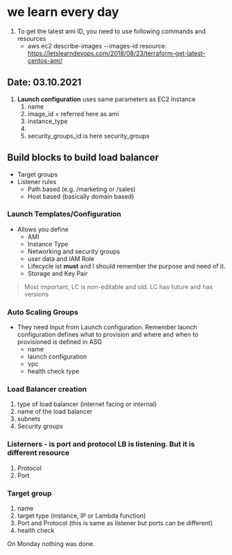 # we learn every day
1. To get the latest ami ID, you need to use following commands and resources
    - aws ec2 describe-images --images-id 
    resource: https://letslearndevops.com/2018/08/23/terraform-get-latest-centos-ami/

## Date: 03.10.2021

1. **Launch configuration** uses same parameters as EC2 Instance
   1. name
   2. image_id = referred here as ami
   3. instance_type
   4. 
   5. security_groups_id is here security_groups

## Build blocks to build load balancer

* Target groups
* Listener rules
    - Path based (e.g. /marketing or /sales)
    - Host based (basically domain based)

### Launch Templates/Configuration

* Allows you define
  * AMI
  * Instance Type
  * Networking and security groups
  * user data and IAM Role
  * Lifecycle ist **must** and I should remember the purpose and need of it.
  * Storage and Key Pair
> Most important, LC is non-editable and old. LC has future and has versions

### Auto Scaling Groups

* They need Input from Launch configuration. Remember launch configuration defines what to provision and where and when to provisioned is defined in ASG
  * name
  * launch configuration
  * vpc
  * health check type

### Load Balancer creation

1. type of load balancer (internet facing or internal)
2. name of the load balancer
3. subnets
4. Security groups


### Listerners - is port and protocol LB is listening. But it is different resource

1. Protocol
2. Port

### Target group

1. name
2. target type (instance, IP or Lambda function)
3. Port and Protocol (this is same as listener but ports can be different)
4. health check

On Monday nothing was done.